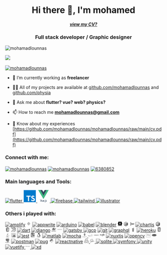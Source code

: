 <h1 align="center">Hi there 👋, I'm mohamed</h1>
<h5 align="center">
  <a href="https://github.com/mohamadlounnas/mohamadlounnas/raw/main/cv.pdf" target="blank">view my CV?</a>
</h5>
<h3 align="center">Full stack developer / Graphic designer</h3>

<p align="left"> <img src="https://komarev.com/ghpvc/?username=mohamadlounnas&label=Profile%20views&color=0e75b6&style=flat" alt="mohamadlounnas" /> </p>

<p align="left"> <a href="https://github.com/ryo-ma/github-profile-trophy"><img src="https://github-profile-trophy.vercel.app/?username=mohamadlounnas" /></a> </p>

<p align="left"> <a href="https://twitter.com/mohamadlounnas" target="blank"><img src="https://img.shields.io/twitter/follow/mohamadlounnas?logo=twitter&style=for-the-badge" alt="mohamadlounnas" /></a> </p>

- 🔭 I’m currently working as **freelancer**

- 👨‍💻 All of my projects are available at [github.com/mohamadlounnas](github.com/mohamadlounnas) and [github.com/physia](github.com/physia)

- 💬 Ask me about **flutter? vue? web? physics?**

- 📫 How to reach me **mohamadlounnas@gmail.com**

- 📄 Know about my experiences [https://github.com/mohamadlounnas/mohamadlounnas/raw/main/cv.pdf](https://github.com/mohamadlounnas/mohamadlounnas/raw/main/cv.pdf)

<h3 align="left">Connect with me:</h3>
<p align="left">
<a href="https://twitter.com/mohamadlounnas" target="blank"><img align="center" src="https://raw.githubusercontent.com/rahuldkjain/github-profile-readme-generator/master/src/images/icons/Social/twitter.svg" alt="mohamadlounnas" height="30" width="40" /></a>
<a href="https://linkedin.com/in/mohamadlounnas" target="blank"><img align="center" src="https://raw.githubusercontent.com/rahuldkjain/github-profile-readme-generator/master/src/images/icons/Social/linked-in-alt.svg" alt="mohamadlounnas" height="30" width="40" /></a>
<a href="https://stackoverflow.com/users/6380852" target="blank"><img align="center" src="https://raw.githubusercontent.com/rahuldkjain/github-profile-readme-generator/master/src/images/icons/Social/stack-overflow.svg" alt="6380852" height="30" width="40" /></a>
</p>

<h3 align="left">Main languages and Tools:</h3>
<p align="left" tabindex="-1" dir="auto"><a href="https://flutter.dev" rel="nofollow"> <img src="https://camo.githubusercontent.com/a682e207ce9939518c8617c6340b1bf8b1769b30a9f1b45d27d67fd64af1d0f2/68747470733a2f2f7777772e766563746f726c6f676f2e7a6f6e652f6c6f676f732f666c7574746572696f2f666c7574746572696f2d69636f6e2e737667" alt="flutter" width="40" height="40" data-canonical-src="https://www.vectorlogo.zone/logos/flutterio/flutterio-icon.svg" style="max-width: 100%;"> </a><a href="https://www.typescriptlang.org/" rel="nofollow"> <img src="https://raw.githubusercontent.com/devicons/devicon/master/icons/typescript/typescript-original.svg" alt="typescript" width="40" height="40" style="max-width: 100%;"> </a><a href="https://vuejs.org/" rel="nofollow"> <img src="https://raw.githubusercontent.com/devicons/devicon/master/icons/vuejs/vuejs-original-wordmark.svg" alt="vuejs" width="40" height="40" style="max-width: 100%;"> </a><a href="https://firebase.google.com/" rel="nofollow"> <img src="https://camo.githubusercontent.com/3e5344a2965e786497ceb575ad67d2c64d412bb9683da05791edf424a0e40734/68747470733a2f2f7777772e766563746f726c6f676f2e7a6f6e652f6c6f676f732f66697265626173652f66697265626173652d69636f6e2e737667" alt="firebase" width="40" height="40" data-canonical-src="https://www.vectorlogo.zone/logos/firebase/firebase-icon.svg" style="max-width: 100%;"> </a><a href="https://tailwindcss.com/" rel="nofollow"> <img src="https://camo.githubusercontent.com/0568e2de313626b2bd9b96f326941b012d45e9a4db1a23aa78bd8036207e57f8/68747470733a2f2f7777772e766563746f726c6f676f2e7a6f6e652f6c6f676f732f7461696c77696e646373732f7461696c77696e646373732d69636f6e2e737667" alt="tailwind" width="40" height="40" data-canonical-src="https://www.vectorlogo.zone/logos/tailwindcss/tailwindcss-icon.svg" style="max-width: 100%;"> </a><a href="https://www.adobe.com/in/products/illustrator.html" rel="nofollow"> <img src="https://camo.githubusercontent.com/c871fd4057a513e8b64c7dd87eaa844a994f6569bcca6dbb058906289be588aa/68747470733a2f2f7777772e766563746f726c6f676f2e7a6f6e652f6c6f676f732f61646f62655f696c6c7573747261746f722f61646f62655f696c6c7573747261746f722d69636f6e2e737667" alt="illustrator" width="40" height="40" data-canonical-src="https://www.vectorlogo.zone/logos/adobe_illustrator/adobe_illustrator-icon.svg" style="max-width: 100%;"> </a></p>

<h3 align="left">Others i played with:</h3>
<p align="left" dir="auto" style="filter: grayscale(100);"> <a href="https://aws.amazon.com/amplify/" rel="nofollow"> <img src="https://camo.githubusercontent.com/6311b7eb01ac318fe6f33c3330f315c36cf12e6d03671b9837e2d1a47dac5188/68747470733a2f2f646f63732e616d706c6966792e6177732f6173736574732f6c6f676f2d6461726b2e737667" alt="amplify" width="15" height="15" data-canonical-src="https://docs.amplify.aws/assets/logo-dark.svg" style="max-width: 100%;"></a> <a href="https://developer.android.com" rel="nofollow"> <img src="https://raw.githubusercontent.com/devicons/devicon/master/icons/android/android-original-wordmark.svg" alt="android" width="15" height="15" style="max-width: 100%;"></a> <a href="https://appwrite.io" rel="nofollow"> <img src="https://camo.githubusercontent.com/6bf27558d24b47eafaf49f356697e793b0c17d92272cca972dbce90847219db6/68747470733a2f2f7777772e766563746f726c6f676f2e7a6f6e652f6c6f676f732f6170707772697465696f2f6170707772697465696f2d69636f6e2e737667" alt="appwrite" width="15" height="15" data-canonical-src="https://www.vectorlogo.zone/logos/appwriteio/appwriteio-icon.svg" style="max-width: 100%;"></a> <a href="https://www.arduino.cc/" rel="nofollow"> <img src="https://camo.githubusercontent.com/f291ab881e7b284e6788559ce452a5aecb833d947503dbc3b33033bb7555e2c5/68747470733a2f2f63646e2e776f726c64766563746f726c6f676f2e636f6d2f6c6f676f732f61726475696e6f2d312e737667" alt="arduino" width="15" height="15" data-canonical-src="https://cdn.worldvectorlogo.com/logos/arduino-1.svg" style="max-width: 100%;"></a> <a href="https://babeljs.io/" rel="nofollow"> <img src="https://camo.githubusercontent.com/5055283c799755bdcdaf9afc5d11964e93a38b8439a5a19e8b7296a3536e6cc4/68747470733a2f2f7777772e766563746f726c6f676f2e7a6f6e652f6c6f676f732f626162656c6a732f626162656c6a732d69636f6e2e737667" alt="babel" width="15" height="15" data-canonical-src="https://www.vectorlogo.zone/logos/babeljs/babeljs-icon.svg" style="max-width: 100%;"></a> <a href="https://www.blender.org/" rel="nofollow"> <img src="https://camo.githubusercontent.com/e0487aed7f40cdb906e065533fd877b70266647e6abdd0642b2b2c368eebda18/68747470733a2f2f646f776e6c6f61642e626c656e6465722e6f72672f6272616e64696e672f636f6d6d756e6974792f626c656e6465725f636f6d6d756e6974795f62616467655f77686974652e737667" alt="blender" width="15" height="15" data-canonical-src="https://download.blender.org/branding/community/blender_community_badge_white.svg" style="max-width: 100%;"></a> <a href="https://getbootstrap.com" rel="nofollow"> <img src="https://raw.githubusercontent.com/devicons/devicon/master/icons/bootstrap/bootstrap-plain-wordmark.svg" alt="bootstrap" width="15" height="15" style="max-width: 100%;"></a> <a href="https://www.cprogramming.com/" rel="nofollow"> <img src="https://raw.githubusercontent.com/devicons/devicon/master/icons/c/c-original.svg" alt="c" width="15" height="15" style="max-width: 100%;"></a> <a href="https://canvasjs.com" rel="nofollow"> <img src="https://raw.githubusercontent.com/Hardik0307/Hardik0307/master/assets/canvasjs-charts.svg" alt="canvasjs" width="15" height="15" style="max-width: 100%;"></a> <a href="https://www.chartjs.org" rel="nofollow"> <img src="https://camo.githubusercontent.com/98248b1bf462485aa41895e496c77664244583c89327baffb9dfa5af3a55ca89/68747470733a2f2f7777772e63686172746a732e6f72672f6d656469612f6c6f676f2d7469746c652e737667" alt="chartjs" width="15" height="15" data-canonical-src="https://www.chartjs.org/media/logo-title.svg" style="max-width: 100%;"></a> <a href="https://www.w3schools.com/cpp/" rel="nofollow"> <img src="https://raw.githubusercontent.com/devicons/devicon/master/icons/cplusplus/cplusplus-original.svg" alt="cplusplus" width="15" height="15" style="max-width: 100%;"></a> <a href="https://www.w3schools.com/css/" rel="nofollow"> <img src="https://raw.githubusercontent.com/devicons/devicon/master/icons/css3/css3-original-wordmark.svg" alt="css3" width="15" height="15" style="max-width: 100%;"></a> <a href="https://d3js.org/" rel="nofollow"> <img src="https://raw.githubusercontent.com/devicons/devicon/master/icons/d3js/d3js-original.svg" alt="d3js" width="15" height="15" style="max-width: 100%;"></a> <a href="https://dart.dev" rel="nofollow"> <img src="https://camo.githubusercontent.com/ed1f17e5df73529a8d49749c0150014f940ff01d645e0c77103f11b3aad63b00/68747470733a2f2f7777772e766563746f726c6f676f2e7a6f6e652f6c6f676f732f646172746c616e672f646172746c616e672d69636f6e2e737667" alt="dart" width="15" height="15" data-canonical-src="https://www.vectorlogo.zone/logos/dartlang/dartlang-icon.svg" style="max-width: 100%;"></a> <a href="https://www.djangoproject.com/" rel="nofollow"> <img src="https://camo.githubusercontent.com/c96cb99431280ee1fdce3fe6b5338c5aca7bcaf94331b7426803ac9b426f6cef/68747470733a2f2f63646e2e776f726c64766563746f726c6f676f2e636f6d2f6c6f676f732f646a616e676f2e737667" alt="django" width="15" height="15" data-canonical-src="https://cdn.worldvectorlogo.com/logos/django.svg" style="max-width: 100%;"></a> <a href="https://www.docker.com/" rel="nofollow"> <img src="https://raw.githubusercontent.com/devicons/devicon/master/icons/docker/docker-original-wordmark.svg" alt="docker" width="15" height="15" style="max-width: 100%;"></a> <a href="https://expressjs.com" rel="nofollow"> <img src="https://raw.githubusercontent.com/devicons/devicon/master/icons/express/express-original-wordmark.svg" alt="express" width="15" height="15" style="max-width: 100%;"></a>   <a href="https://www.gatsbyjs.com/" rel="nofollow"> <img src="https://camo.githubusercontent.com/ed5382aff25c9e8b7f90899e19dac93f42ecf678e88cbb709788452d3900f597/68747470733a2f2f7777772e766563746f726c6f676f2e7a6f6e652f6c6f676f732f6761747362796a732f6761747362796a732d69636f6e2e737667" alt="gatsby" width="15" height="15" data-canonical-src="https://www.vectorlogo.zone/logos/gatsbyjs/gatsbyjs-icon.svg" style="max-width: 100%;"> </a> <a href="https://cloud.google.com" rel="nofollow"> <img src="https://camo.githubusercontent.com/c5154bccf972e16333d42688e3e02a424b422a557fdbbac94972dcd2eebfe590/68747470733a2f2f7777772e766563746f726c6f676f2e7a6f6e652f6c6f676f732f676f6f676c655f636c6f75642f676f6f676c655f636c6f75642d69636f6e2e737667" alt="gcp" width="15" height="15" data-canonical-src="https://www.vectorlogo.zone/logos/google_cloud/google_cloud-icon.svg" style="max-width: 100%;"></a> <a href="https://git-scm.com/" rel="nofollow"> <img src="https://camo.githubusercontent.com/fcafa5ebc1f5f789ae7d012a3ecd8fe7bda49516591caf7c37698f764165d880/68747470733a2f2f7777772e766563746f726c6f676f2e7a6f6e652f6c6f676f732f6769742d73636d2f6769742d73636d2d69636f6e2e737667" alt="git" width="15" height="15" data-canonical-src="https://www.vectorlogo.zone/logos/git-scm/git-scm-icon.svg" style="max-width: 100%;"></a> <a href="https://graphql.org" rel="nofollow"> <img src="https://camo.githubusercontent.com/2a573647c2b7a1ade3e2442d351af0e73d9a7ae08dddaa8abd12f18f5ce8fe3a/68747470733a2f2f7777772e766563746f726c6f676f2e7a6f6e652f6c6f676f732f6772617068716c2f6772617068716c2d69636f6e2e737667" alt="graphql" width="15" height="15" data-canonical-src="https://www.vectorlogo.zone/logos/graphql/graphql-icon.svg" style="max-width: 100%;"></a> <a href="https://gulpjs.com" rel="nofollow"> <img src="https://raw.githubusercontent.com/devicons/devicon/master/icons/gulp/gulp-plain.svg" alt="gulp" width="15" height="15" style="max-width: 100%;"></a> <a href="https://heroku.com" rel="nofollow"> <img src="https://camo.githubusercontent.com/a7553749f374bd64a02e5141697c24aeb9955ff99bb6de2ef80f4c1b6eb2ad6f/68747470733a2f2f7777772e766563746f726c6f676f2e7a6f6e652f6c6f676f732f6865726f6b752f6865726f6b752d69636f6e2e737667" alt="heroku" width="15" height="15" data-canonical-src="https://www.vectorlogo.zone/logos/heroku/heroku-icon.svg" style="max-width: 100%;"></a> <a href="https://www.w3.org/html/" rel="nofollow"> <img src="https://raw.githubusercontent.com/devicons/devicon/master/icons/html5/html5-original-wordmark.svg" alt="html5" width="15" height="15" style="max-width: 100%;"></a>  <a href="https://www.java.com" rel="nofollow"> <img src="https://raw.githubusercontent.com/devicons/devicon/master/icons/java/java-original.svg" alt="java" width="15" height="15" style="max-width: 100%;"></a> <a href="https://developer.mozilla.org/en-US/docs/Web/JavaScript" rel="nofollow"> <img src="https://raw.githubusercontent.com/devicons/devicon/master/icons/javascript/javascript-original.svg" alt="javascript" width="15" height="15" style="max-width: 100%;"></a> <a href="https://jestjs.io" rel="nofollow"> <img src="https://camo.githubusercontent.com/87882410b423221c16582e2f23590a723cb841ef3458ccdc7b13ba8d5bcc0354/68747470733a2f2f7777772e766563746f726c6f676f2e7a6f6e652f6c6f676f732f6a6573746a73696f2f6a6573746a73696f2d69636f6e2e737667" alt="jest" width="15" height="15" data-canonical-src="https://www.vectorlogo.zone/logos/jestjsio/jestjsio-icon.svg" style="max-width: 100%;"></a> <a href="https://laravel.com/" rel="nofollow"> <img src="https://raw.githubusercontent.com/devicons/devicon/master/icons/laravel/laravel-plain-wordmark.svg" alt="laravel" width="15" height="15" style="max-width: 100%;"></a> <a href="https://www.linux.org/" rel="nofollow"> <img src="https://raw.githubusercontent.com/devicons/devicon/master/icons/linux/linux-original.svg" alt="linux" width="15" height="15" style="max-width: 100%;"></a> <a href="https://www.mathworks.com/" rel="nofollow"> <img src="https://camo.githubusercontent.com/05dcd14dd5bbb56317db03153ecdbeb6aadbd4be251a10dab702a0158b5ad6a0/68747470733a2f2f75706c6f61642e77696b696d656469612e6f72672f77696b6970656469612f636f6d6d6f6e732f322f32312f4d61746c61625f4c6f676f2e706e67" alt="matlab" width="15" height="15" data-canonical-src="https://upload.wikimedia.org/wikipedia/commons/2/21/Matlab_Logo.png" style="max-width: 100%;"></a> <a href="https://mochajs.org" rel="nofollow"> <img src="https://camo.githubusercontent.com/1da985bb9c759cb27cc6ba6ef9a05f35e27c8c5b33c03de1a4bafede6d6e7b23/68747470733a2f2f7777772e766563746f726c6f676f2e7a6f6e652f6c6f676f732f6d6f6368616a732f6d6f6368616a732d69636f6e2e737667" alt="mocha" width="15" height="15" data-canonical-src="https://www.vectorlogo.zone/logos/mochajs/mochajs-icon.svg" style="max-width: 100%;"></a> <a href="https://www.mongodb.com/" rel="nofollow"> <img src="https://raw.githubusercontent.com/devicons/devicon/master/icons/mongodb/mongodb-original-wordmark.svg" alt="mongodb" width="15" height="15" style="max-width: 100%;"> </a> <a href="https://www.mysql.com/" rel="nofollow"> <img src="https://raw.githubusercontent.com/devicons/devicon/master/icons/mysql/mysql-original-wordmark.svg" alt="mysql" width="15" height="15" style="max-width: 100%;"></a> <a href="https://www.nginx.com" rel="nofollow"> <img src="https://raw.githubusercontent.com/devicons/devicon/master/icons/nginx/nginx-original.svg" alt="nginx" width="15" height="15" style="max-width: 100%;"></a> <a href="https://nodejs.org" rel="nofollow"> <img src="https://raw.githubusercontent.com/devicons/devicon/master/icons/nodejs/nodejs-original-wordmark.svg" alt="nodejs" width="15" height="15" style="max-width: 100%;"></a> <a href="https://nuxtjs.org/" rel="nofollow"> <img src="https://camo.githubusercontent.com/954c58d17bc5f663f20ec8a009149a5455484daf730edd763dfa9f3b94663f46/68747470733a2f2f7777772e766563746f726c6f676f2e7a6f6e652f6c6f676f732f6e7578746a732f6e7578746a732d69636f6e2e737667" alt="nuxtjs" width="15" height="15" data-canonical-src="https://www.vectorlogo.zone/logos/nuxtjs/nuxtjs-icon.svg" style="max-width: 100%;"></a> <a href="https://opencv.org/" rel="nofollow"> <img src="https://camo.githubusercontent.com/2d609418566a429782a470abad1fb6aa1c4f1311a139c0c98fddf16b05bfacc2/68747470733a2f2f7777772e766563746f726c6f676f2e7a6f6e652f6c6f676f732f6f70656e63762f6f70656e63762d69636f6e2e737667" alt="opencv" width="15" height="15" data-canonical-src="https://www.vectorlogo.zone/logos/opencv/opencv-icon.svg" style="max-width: 100%;"></a> <a href="https://www.photoshop.com/en" rel="nofollow"> <img src="https://raw.githubusercontent.com/devicons/devicon/master/icons/photoshop/photoshop-line.svg" alt="photoshop" width="15" height="15" style="max-width: 100%;"></a> <a href="https://www.php.net" rel="nofollow"> <img src="https://raw.githubusercontent.com/devicons/devicon/master/icons/php/php-original.svg" alt="php" width="15" height="15" style="max-width: 100%;"></a> <a href="https://www.postgresql.org" rel="nofollow"> <img src="https://raw.githubusercontent.com/devicons/devicon/master/icons/postgresql/postgresql-original-wordmark.svg" alt="postgresql" width="15" height="15" style="max-width: 100%;"></a> <a href="https://postman.com" rel="nofollow"> <img src="https://camo.githubusercontent.com/a13ca5b988ada41839ebe4f88455e63419a1b56fcb5eda207794cd1649a61d2c/68747470733a2f2f7777772e766563746f726c6f676f2e7a6f6e652f6c6f676f732f676574706f73746d616e2f676574706f73746d616e2d69636f6e2e737667" alt="postman" width="15" height="15" data-canonical-src="https://www.vectorlogo.zone/logos/getpostman/getpostman-icon.svg" style="max-width: 100%;"></a> <a href="https://pugjs.org" rel="nofollow"> <img src="https://camo.githubusercontent.com/358838f04e87b5b6d1b1ee17aa1c7b1b79b45e11b7d5a94cf0608e170876c22e/68747470733a2f2f63646e2e776f726c64766563746f726c6f676f2e636f6d2f6c6f676f732f7075672e737667" alt="pug" width="15" height="15" data-canonical-src="https://cdn.worldvectorlogo.com/logos/pug.svg" style="max-width: 100%;"></a> <a href="https://www.python.org" rel="nofollow"> <img src="https://raw.githubusercontent.com/devicons/devicon/master/icons/python/python-original.svg" alt="python" width="15" height="15" style="max-width: 100%;"></a> <a href="https://reactnative.dev/" rel="nofollow"> <img src="https://camo.githubusercontent.com/d764e0d1b0bb6fc6e65157b3c98b9e203a13a17390309fad633406c3324dbfb2/68747470733a2f2f72656163746e61746976652e6465762f696d672f6865616465725f6c6f676f2e737667" alt="reactnative" width="15" height="15" data-canonical-src="https://reactnative.dev/img/header_logo.svg" style="max-width: 100%;"></a> <a href="https://redux.js.org" rel="nofollow"> <img src="https://raw.githubusercontent.com/devicons/devicon/master/icons/redux/redux-original.svg" alt="redux" width="15" height="15" style="max-width: 100%;"> </a> <a href="https://sass-lang.com" rel="nofollow"> <img src="https://raw.githubusercontent.com/devicons/devicon/master/icons/sass/sass-original.svg" alt="sass" width="15" height="15" style="max-width: 100%;"> </a> <a href="https://www.sqlite.org/" rel="nofollow"> <img src="https://camo.githubusercontent.com/dfc13c38294c1ea3bc5354196797b1619fbf5f3abb65d6b5838643cfc3898caf/68747470733a2f2f7777772e766563746f726c6f676f2e7a6f6e652f6c6f676f732f73716c6974652f73716c6974652d69636f6e2e737667" alt="sqlite" width="15" height="15" data-canonical-src="https://www.vectorlogo.zone/logos/sqlite/sqlite-icon.svg" style="max-width: 100%;"> </a> <a href="https://symfony.com" rel="nofollow"> <img src="https://camo.githubusercontent.com/05b2dab587289451095b3aab4c9637e18e76ffa2b4f872a7b9c55c95f932cb67/68747470733a2f2f73796d666f6e792e636f6d2f6c6f676f732f73796d666f6e795f626c61636b5f30332e737667" alt="symfony" width="15" height="15" data-canonical-src="https://symfony.com/logos/symfony_black_03.svg" style="max-width: 100%;"> </a>   <a href="https://unity.com/" rel="nofollow"> <img src="https://camo.githubusercontent.com/5f675d7f25e0b706790a667aea70e6ca54c8ddb55fdbed851ab95884e51c7c9f/68747470733a2f2f7777772e766563746f726c6f676f2e7a6f6e652f6c6f676f732f756e69747933642f756e69747933642d69636f6e2e737667" alt="unity" width="15" height="15" data-canonical-src="https://www.vectorlogo.zone/logos/unity3d/unity3d-icon.svg" style="max-width: 100%;"> </a>   <a href="https://vuetifyjs.com/en/" rel="nofollow"> <img src="https://camo.githubusercontent.com/4f547b5ce259ce8503665ce964bb8a20fddab463cf96ee9714a4545c3f8e18e8/68747470733a2f2f626573746f666a732e6f72672f6c6f676f732f767565746966792e737667" alt="vuetify" width="15" height="15" data-canonical-src="https://bestofjs.org/logos/vuetify.svg" style="max-width: 100%;"> </a> <a href="https://webpack.js.org" rel="nofollow"> <img src="https://raw.githubusercontent.com/devicons/devicon/d00d0969292a6569d45b06d3f350f463a0107b0d/icons/webpack/webpack-original-wordmark.svg" alt="webpack" width="15" height="15" style="max-width: 100%;"> </a> <a href="https://www.adobe.com/products/xd.html" rel="nofollow"> <img src="https://camo.githubusercontent.com/8ec0d2e520ec5825e86aca22ba566aba62b8f0fa862c5d8069f5616510aae068/68747470733a2f2f63646e2e776f726c64766563746f726c6f676f2e636f6d2f6c6f676f732f61646f62652d78642e737667" alt="xd" width="15" height="15" data-canonical-src="https://cdn.worldvectorlogo.com/logos/adobe-xd.svg" style="max-width: 100%;"> </a> </p>

<!--h3 align="left">Support:</h3>

<p><a href="https://www.buymeacoffee.com/mohamadlounnas"> <img align="left" src="https://cdn.buymeacoffee.com/buttons/v2/default-yellow.png" height="50" width="210" alt="mohamadlounnas" /></a><a href="https://ko-fi.com/mohamadlounnas"> <img align="left" src="https://cdn.ko-fi.com/cdn/kofi3.png?v=3" height="50" width="210" alt="mohamadlounnas" /></a></p><br><br>
<div align="center">
<br>
<img align="center" src="https://github-readme-stats.vercel.app/api/top-langs?username=mohamadlounnas&show_icons=true&locale=en&layout=compact" alt="mohamadlounnas" />
<br><img align="center" src="https://github-readme-stats.vercel.app/api?username=mohamadlounnas&show_icons=true&locale=en" alt="mohamadlounnas" />
<br><img align="center" src="https://github-readme-streak-stats.herokuapp.com/?user=mohamadlounnas&" alt="mohamadlounnas" />
<br>
</div-->

